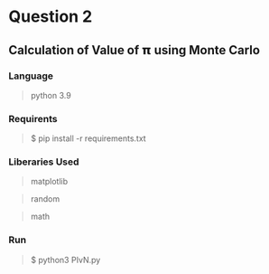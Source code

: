 # Question 2
## Calculation of Value of 𝝿 using Monte Carlo
### Language
> python 3.9
### Requirents
> $ pip install -r requirements.txt
### Liberaries Used
> matplotlib

> random

> math
### Run
> $ python3 PIvN.py